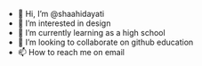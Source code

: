 - 👋 Hi, I’m @shaahidayati
- 👀 I’m interested in design
- 🌱 I’m currently learning as a high school
- 💞️ I’m looking to collaborate on github education
- 📫 How to reach me on email

<!---
shaahidayati/shaahidayati is a ✨ special ✨ repository because its `README.md` (this file) appears on your GitHub profile.
You can click the Preview link to take a look at your changes.
--->
